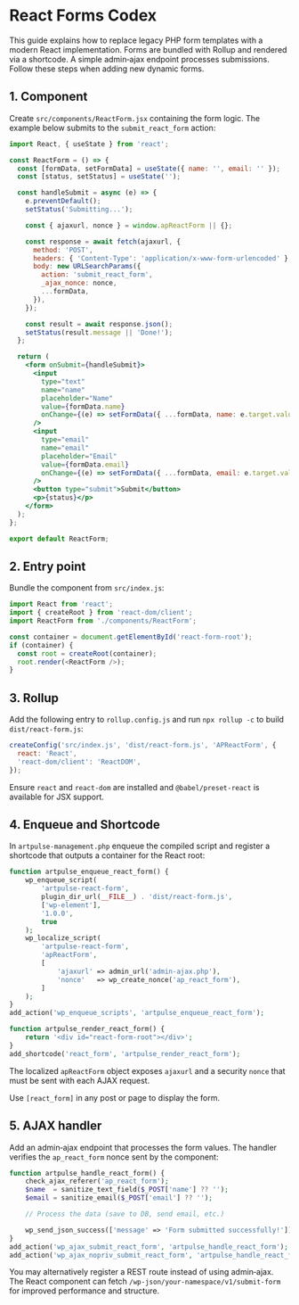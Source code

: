 # React Forms Codex

This guide explains how to replace legacy PHP form templates with a modern React
implementation. Forms are bundled with Rollup and rendered via a shortcode. A
simple admin‑ajax endpoint processes submissions. Follow these steps when
adding new dynamic forms.

## 1. Component
Create `src/components/ReactForm.jsx` containing the form logic. The example
below submits to the `submit_react_form` action:

```jsx
import React, { useState } from 'react';

const ReactForm = () => {
  const [formData, setFormData] = useState({ name: '', email: '' });
  const [status, setStatus] = useState('');

  const handleSubmit = async (e) => {
    e.preventDefault();
    setStatus('Submitting...');

    const { ajaxurl, nonce } = window.apReactForm || {};

    const response = await fetch(ajaxurl, {
      method: 'POST',
      headers: { 'Content-Type': 'application/x-www-form-urlencoded' },
      body: new URLSearchParams({
        action: 'submit_react_form',
        _ajax_nonce: nonce,
        ...formData,
      }),
    });

    const result = await response.json();
    setStatus(result.message || 'Done!');
  };

  return (
    <form onSubmit={handleSubmit}>
      <input
        type="text"
        name="name"
        placeholder="Name"
        value={formData.name}
        onChange={(e) => setFormData({ ...formData, name: e.target.value })}
      />
      <input
        type="email"
        name="email"
        placeholder="Email"
        value={formData.email}
        onChange={(e) => setFormData({ ...formData, email: e.target.value })}
      />
      <button type="submit">Submit</button>
      <p>{status}</p>
    </form>
  );
};

export default ReactForm;
```

## 2. Entry point
Bundle the component from `src/index.js`:

```js
import React from 'react';
import { createRoot } from 'react-dom/client';
import ReactForm from './components/ReactForm';

const container = document.getElementById('react-form-root');
if (container) {
  const root = createRoot(container);
  root.render(<ReactForm />);
}
```

## 3. Rollup
Add the following entry to `rollup.config.js` and run `npx rollup -c` to build
`dist/react-form.js`:

```js
createConfig('src/index.js', 'dist/react-form.js', 'APReactForm', {
  react: 'React',
  'react-dom/client': 'ReactDOM',
});
```

Ensure `react` and `react-dom` are installed and `@babel/preset-react` is
available for JSX support.

## 4. Enqueue and Shortcode
In `artpulse-management.php` enqueue the compiled script and register a shortcode
that outputs a container for the React root:

```php
function artpulse_enqueue_react_form() {
    wp_enqueue_script(
        'artpulse-react-form',
        plugin_dir_url(__FILE__) . 'dist/react-form.js',
        ['wp-element'],
        '1.0.0',
        true
    );
    wp_localize_script(
        'artpulse-react-form',
        'apReactForm',
        [
            'ajaxurl' => admin_url('admin-ajax.php'),
            'nonce'   => wp_create_nonce('ap_react_form'),
        ]
    );
}
add_action('wp_enqueue_scripts', 'artpulse_enqueue_react_form');

function artpulse_render_react_form() {
    return '<div id="react-form-root"></div>';
}
add_shortcode('react_form', 'artpulse_render_react_form');
```

The localized `apReactForm` object exposes `ajaxurl` and a security
`nonce` that must be sent with each AJAX request.

Use `[react_form]` in any post or page to display the form.

## 5. AJAX handler
Add an admin‑ajax endpoint that processes the form values. The handler
verifies the `ap_react_form` nonce sent by the component:

```php
function artpulse_handle_react_form() {
    check_ajax_referer('ap_react_form');
    $name  = sanitize_text_field($_POST['name'] ?? '');
    $email = sanitize_email($_POST['email'] ?? '');

    // Process the data (save to DB, send email, etc.)

    wp_send_json_success(['message' => 'Form submitted successfully!']);
}
add_action('wp_ajax_submit_react_form', 'artpulse_handle_react_form');
add_action('wp_ajax_nopriv_submit_react_form', 'artpulse_handle_react_form');
```

You may alternatively register a REST route instead of using admin‑ajax. The
React component can fetch `/wp-json/your-namespace/v1/submit-form` for improved
performance and structure.

